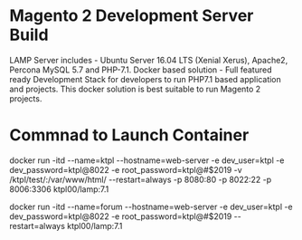 # Magento 2 Development Server Build

LAMP Server includes - Ubuntu Server 16.04 LTS (Xenial Xerus), Apache2, Percona MySQL 5.7 and PHP-7.1.
Docker based solution - Full featured ready Development Stack for developers to run PHP7.1 based application and projects.
This docker solution is best suitable to run Magento 2 projects.

# Commnad to Launch Container
docker run -itd --name=ktpl --hostname=web-server -e dev_user=ktpl -e dev_password=ktpl@8022 -e root_password=ktpl@#$2019 -v /ktpl/test/:/var/www/html/ --restart=always -p 8080:80 -p 8022:22 -p 8006:3306 ktpl00/lamp:7.1

docker run -itd --name=forum --hostname=web-server -e dev_user=ktpl -e dev_password=ktpl@8022 -e root_password=ktpl@#$2019 --restart=always  ktpl00/lamp:7.1

